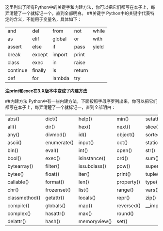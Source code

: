 这里列出了所有Python中的关键字和内建方法，你可以把它们都写在本子上，每弄清楚了一个就标记一个，直到全部明白。
##关键字
Python中的关键字代表特定的含义，不能用于变量名，具体如下：

||||||
|-|-|-|-|-|
|and|del|from|not|while|
|as|elif|global|or|with|
|assert|else|if|pass|yield|
|break|except|import|print||
|class|exec|in|raise||
|continue|finally|is|return||
|def|for|lambda|try|||

**注print和exec在3.X版本中变成了内建方法**

##内建方法
Python中有一些内建方法，下面按照字母序罗列出来，你可以把它们都写在本子上，每弄清楚了一个就标记一，直到全部明白：

||||||
|-----|-----|-----|-----|-----|
|abs()|dict()|help()|min()|setattr()|
|all()|dir()|hex()|next()|slice()|
|any()|divmod()|id()|object()|sorted()|
|ascii()|enumerate()|input()|oct()|staticmethod()|
|bin()|eval()|int()|open()|str()|
|bool()|exec()|isinstance()|ord()|sum()|
|bytearray()|filter()|issubclass()|pow()|super()|
|bytes()|float()|iter()|print()|tuple()|
|callable()|format()|len()|property()|type()|
|chr()|frozenset()|list()|range()|vars()|
|classmethod()|getattr()|locals()|repr()|zip()|
|compile()|globals()|map()|reversed()|\_\_import\_\_()|
|complex()|hasattr()|max()|round()||
|delattr()|hash()|memoryview()|set()||